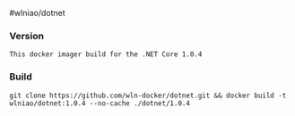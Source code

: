 ﻿#wlniao/dotnet

### Version
```
This docker imager build for the .NET Core 1.0.4
```

### Build
```
git clone https://github.com/wln-docker/dotnet.git && docker build -t wlniao/dotnet:1.0.4 --no-cache ./dotnet/1.0.4
```